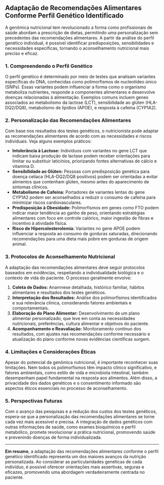 
## Adaptação de Recomendações Alimentares Conforme Perfil Genético Identificado

A genômica nutricional tem revolucionado a forma como profissionais de saúde abordam a prescrição de dietas, permitindo uma personalização sem precedentes das recomendações alimentares. A partir da análise do perfil genético individual, é possível identificar predisposições, sensibilidades e necessidades específicas, tornando o aconselhamento nutricional mais preciso e eficaz.

### 1. **Compreendendo o Perfil Genético**

O perfil genético é determinado por meio de testes que analisam variantes específicas do DNA, conhecidas como polimorfismos de nucleotídeo único (SNPs). Essas variantes podem influenciar a forma como o organismo metaboliza nutrientes, responde a componentes alimentares e desenvolve doenças relacionadas à alimentação. Exemplos comuns incluem genes associados ao metabolismo da lactose (LCT), sensibilidade ao glúten (HLA-DQ2/DQ8), metabolismo de lipídios (APOE), e resposta à cafeína (CYP1A2).

### 2. **Personalização das Recomendações Alimentares**

Com base nos resultados dos testes genéticos, o nutricionista pode adaptar as recomendações alimentares de acordo com as necessidades e riscos individuais. Veja alguns exemplos práticos:

- **Intolerância à Lactose:** Indivíduos com variantes no gene LCT que indicam baixa produção de lactase podem receber orientações para limitar ou substituir laticínios, priorizando fontes alternativas de cálcio e vitamina D.
- **Sensibilidade ao Glúten:** Pessoas com predisposição genética para doença celíaca (HLA-DQ2/DQ8 positivos) podem ser orientadas a evitar alimentos que contenham glúten, mesmo antes do aparecimento de sintomas clínicos.
- **Metabolismo de Cafeína:** Portadores de variantes lentas do gene CYP1A2 podem ser aconselhados a reduzir o consumo de cafeína para minimizar riscos cardiovasculares.
- **Predisposição à Obesidade:** Polimorfismos em genes como FTO podem indicar maior tendência ao ganho de peso, orientando estratégias alimentares com foco em controle calórico, maior ingestão de fibras e incentivo à atividade física.
- **Risco de Hipercolesterolemia:** Variantes no gene APOE podem influenciar a resposta ao consumo de gorduras saturadas, direcionando recomendações para uma dieta mais pobre em gorduras de origem animal.

### 3. **Protocolos de Aconselhamento Nutricional**

A adaptação das recomendações alimentares deve seguir protocolos baseados em evidências, respeitando a individualidade biológica e o contexto de vida do paciente. O processo geralmente envolve:

1. **Coleta de Dados:** Anamnese detalhada, histórico familiar, hábitos alimentares e resultados dos testes genéticos.
2. **Interpretação dos Resultados:** Análise dos polimorfismos identificados e sua relevância clínica, considerando fatores ambientais e comportamentais.
3. **Elaboração do Plano Alimentar:** Desenvolvimento de um plano alimentar personalizado, que leve em conta as necessidades nutricionais, preferências, cultura alimentar e objetivos do paciente.
4. **Acompanhamento e Reavaliação:** Monitoramento contínuo dos resultados, com ajustes nas recomendações conforme necessário e atualização do plano conforme novas evidências científicas surgem.

### 4. **Limitações e Considerações Éticas**

Apesar do potencial da genômica nutricional, é importante reconhecer suas limitações. Nem todos os polimorfismos têm impacto clínico significativo, e fatores ambientais, como estilo de vida e microbiota intestinal, também desempenham papel fundamental na resposta aos alimentos. Além disso, a privacidade dos dados genéticos e o consentimento informado são aspectos éticos essenciais no processo de aconselhamento.

### 5. **Perspectivas Futuras**

Com o avanço das pesquisas e a redução dos custos dos testes genéticos, espera-se que a personalização das recomendações alimentares se torne cada vez mais acessível e precisa. A integração de dados genéticos com outras informações de saúde, como exames bioquímicos e perfil metabólico, promete revolucionar a prática nutricional, promovendo saúde e prevenindo doenças de forma individualizada.

---

**Em resumo**, a adaptação das recomendações alimentares conforme o perfil genético identificado representa um dos maiores avanços da nutrição personalizada. Ao considerar as particularidades genéticas de cada indivíduo, é possível oferecer orientações mais assertivas, seguras e eficazes, promovendo uma abordagem verdadeiramente centrada no paciente.
```
